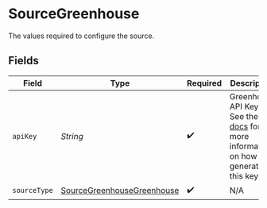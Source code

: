 # SourceGreenhouse

The values required to configure the source.


## Fields

| Field                                                                                                                                                     | Type                                                                                                                                                      | Required                                                                                                                                                  | Description                                                                                                                                               |
| --------------------------------------------------------------------------------------------------------------------------------------------------------- | --------------------------------------------------------------------------------------------------------------------------------------------------------- | --------------------------------------------------------------------------------------------------------------------------------------------------------- | --------------------------------------------------------------------------------------------------------------------------------------------------------- |
| `apiKey`                                                                                                                                                  | *String*                                                                                                                                                  | :heavy_check_mark:                                                                                                                                        | Greenhouse API Key. See the <a href="https://docs.airbyte.com/integrations/sources/greenhouse">docs</a> for more information on how to generate this key. |
| `sourceType`                                                                                                                                              | [SourceGreenhouseGreenhouse](../../models/shared/SourceGreenhouseGreenhouse.md)                                                                           | :heavy_check_mark:                                                                                                                                        | N/A                                                                                                                                                       |